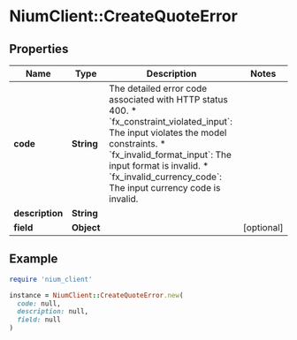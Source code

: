 # NiumClient::CreateQuoteError

## Properties

| Name | Type | Description | Notes |
| ---- | ---- | ----------- | ----- |
| **code** | **String** | The detailed error code associated with HTTP status 400.  * &#x60;fx_constraint_violated_input&#x60;: The input violates the model constraints. * &#x60;fx_invalid_format_input&#x60;: The input format is invalid. * &#x60;fx_invalid_currency_code&#x60;: The input currency code is invalid.  |  |
| **description** | **String** |  |  |
| **field** | **Object** |  | [optional] |

## Example

```ruby
require 'nium_client'

instance = NiumClient::CreateQuoteError.new(
  code: null,
  description: null,
  field: null
)
```

